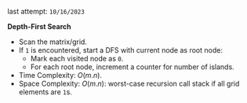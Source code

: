 last attempt: `10/16/2023`

**Depth-First Search**
- Scan the matrix/grid. 
- If `1` is encountered, start a DFS with current node as root node:
  - Mark each visited node as `0`. 
  - For each root node, increment a counter for number of islands. 
- Time Complexity: $O(m.n)$. 
- Space Complexity: $O(m.n)$: worst-case recursion call stack if all grid elements are `1`s. 